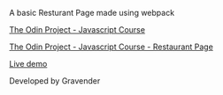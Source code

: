 A basic Resturant Page made using webpack


[The Odin Project - Javascript Course](https://www.theodinproject.com/courses/javascript)

[The Odin Project - Javascript Course - Restaurant Page](https://www.theodinproject.com/courses/javascript/lessons/restaurant-page)

[Live demo](https://gravender.github.io/restaurantPage/)

Developed by Gravender